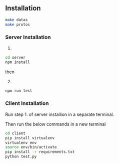 ## Installation

```bash
make datas
make protos
```

### Server Installation

1.

```bash
cd server
npm install
```

then

2.

```bash
npm run test
```

### Client Installation

Run step 1. of server installion in a separate terminal.

Then run the below commands in a new terminal

```bash
cd client
pip install virtualenv
virtualenv env
source env/bin/activate
pip install -r requirements.txt
python test.py
```
